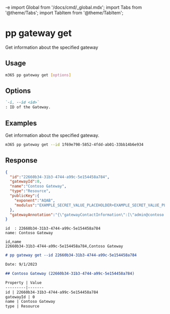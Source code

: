 -e <!-- DISCLAIMER: All secrets, passwords, and sensitive values in this document are examples only and not real credentials. -->
import Global from '/docs/cmd/_global.mdx';
import Tabs from '@theme/Tabs';
import TabItem from '@theme/TabItem';

# pp gateway get

Get information about the specified gateway

## Usage

```sh
m365 pp gateway get [options]
```

## Options

```md definition-list
`-i, --id <id>`
: ID of the Gateway.
```

<Global />

## Examples

Get information about the specified gateway.

```sh
m365 pp gateway get --id 1f69e798-5852-4fdd-ab01-33bb14b6e934
```

## Response

<Tabs>
  <TabItem value="JSON">

  ```json
  {
    "id":"22660b34-31b3-4744-a99c-5e154458a784",
    "gatewayId":0,
    "name":"Contoso Gateway",
    "type":"Resource",
    "publicKey":{
      "exponent":"AQAB",
      "modulus":"EXAMPLE_SECRET_VALUE_PLACEHOLDER+EXAMPLE_SECRET_VALUE_PLACEHOLDER+sH6MRf/+EXAMPLE_SECRET_VALUE_PLACEHOLDER/EXAMPLE_SECRET_VALUE_PLACEHOLDER+gwuE5bjnmjazFljQ5sOP0VdA0fRoId3+nI7n1rSgRq265jNHX84HZbm2D/Pk8C0dElTmYEswGPDWEJQ=="
    },
    "gatewayAnnotation":"{\"gatewayContactInformation\":[\"admin@contoso.onmicrosoft.com\"],\"gatewayVersion\":\"3000.122.8\",\"gatewayWitnessString\":\"{\\"EncryptedResult\\":\\"EXAMPLE_SECRET_VALUE_PLACEHOLDER/KTJXpw9/1SiyhpO+EXAMPLE_SECRET_VALUE_PLACEHOLDER+XGB/lQ==\\",\\"IV\\":\\"QxCYjHEl8Ab9i78ZBYpnDw==\\",\\"Signature\\":\\"EXAMPLE_SECRET_VALUE_PLACEHOLDER=\\"}\",\"gatewayMachine\":\"SPFxDevelop\",\"gatewaySalt\":\"rA1M34AdgdCbOYQMvo/izA==\",\"gatewayWitnessStringLegacy\":null,\"gatewaySaltLegacy\":null,\"gatewayDepartment\":null,\"gatewayVirtualNetworkSubnetId\":null}"
  }
  ```

  </TabItem>
  <TabItem value="Text">

  ```text
  id  : 22660b34-31b3-4744-a99c-5e154458a784    
  name: Contoso Gateway 
  ```

  </TabItem>
  <TabItem value="CSV">

  ```csv
  id,name
  22660b34-31b3-4744-a99c-5e154458a784,Contoso Gateway
  ```

  </TabItem>
  <TabItem value="Markdown">

  ```md
  # pp gateway get --id 22660b34-31b3-4744-a99c-5e154458a784

  Date: 9/1/2023

  ## Contoso Gateway (22660b34-31b3-4744-a99c-5e154458a784)
  
  Property | Value
  ---------|-------
  id | 22660b34-31b3-4744-a99c-5e154458a784
  gatewayId | 0
  name | Contoso Gateway
  type | Resource
  ```

  </TabItem>
</Tabs>
